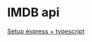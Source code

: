 # IMDB api

[Setup express + typescript](https://levelup.gitconnected.com/how-to-properly-set-up-express-with-typescript-1b52570677c9)
